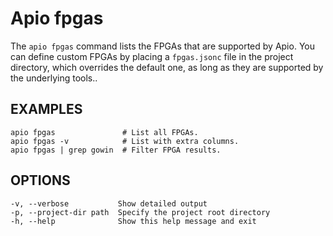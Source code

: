 # Apio fpgas

The `apio fpgas` command lists the FPGAs that are supported by Apio. You can define
custom FPGAs by placing a `fpgas.jsonc` file in the project directory,
which overrides the default one, as long as they are supported by the underlying tools..

## EXAMPLES

```
apio fpgas               # List all FPGAs.
apio fpgas -v            # List with extra columns.
apio fpgas | grep gowin  # Filter FPGA results.
```

## OPTIONS

```
-v, --verbose           Show detailed output
-p, --project-dir path  Specify the project root directory
-h, --help              Show this help message and exit
```
